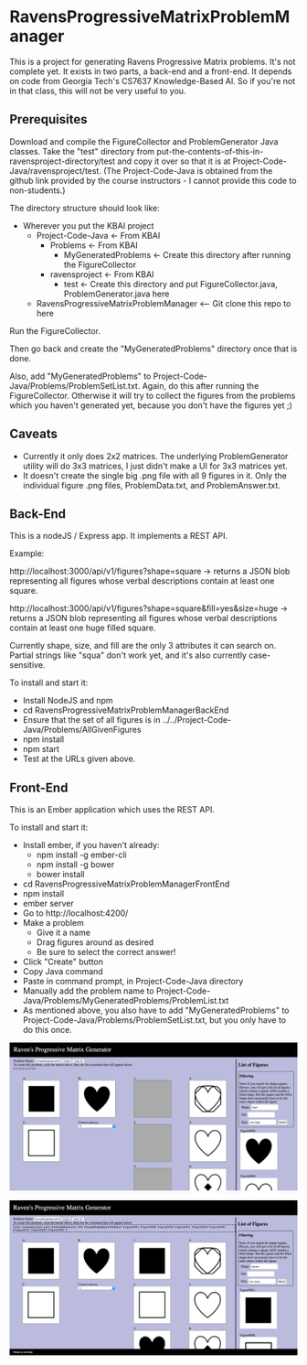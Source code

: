 # RavensProgressiveMatrixProblemManager

This is a project for generating Ravens Progressive Matrix problems.
It's not complete yet.
It exists in two parts, a back-end and a front-end.
It depends on code from Georgia Tech's CS7637 Knowledge-Based AI. So if you're not in that class, this will not be very useful to you.

## Prerequisites
Download and compile the FigureCollector and ProblemGenerator Java classes. Take the "test" directory from put-the-contents-of-this-in-ravensproject-directory/test and copy it over so that it is at Project-Code-Java/ravensproject/test. (The Project-Code-Java is obtained from the github link provided by the course instructors - I cannot provide this code to non-students.)

The directory structure should look like:
* Wherever you put the KBAI project
  * Project-Code-Java <- From KBAI
    * Problems <- From KBAI
      * MyGeneratedProblems <- Create this directory after running the FigureCollector
    * ravensproject <- From KBAI
      * test <- Create this directory and put FigureCollector.java, ProblemGenerator.java here
  * RavensProgressiveMatrixProblemManager <-- Git clone this repo to here

Run the FigureCollector.

Then go back and create the "MyGeneratedProblems" directory once that is done.

Also, add "MyGeneratedProblems" to Project-Code-Java/Problems/ProblemSetList.txt. Again, do this after running the FigureCollector. Otherwise it will try to collect the figures from the problems which you haven't generated yet, because you don't have the figures yet ;)

## Caveats
* Currently it only does 2x2 matrices. The underlying ProblemGenerator utility will do 3x3 matrices, I just didn't make a UI for 3x3 matrices yet.
* It doesn't create the single big .png file with all 9 figures in it. Only the individual figure .png files, ProblemData.txt, and ProblemAnswer.txt.

## Back-End
This is a nodeJS / Express app. It implements a REST API.

Example:

http://localhost:3000/api/v1/figures?shape=square -> returns a JSON blob representing all figures whose verbal descriptions contain at least one square.

http://localhost:3000/api/v1/figures?shape=square&fill=yes&size=huge -> returns a JSON blob representing all figures whose verbal descriptions contain at least one huge filled square.

Currently shape, size, and fill are the only 3 attributes it can search on. Partial strings like "squa" don't work yet, and it's also currently case-sensitive.

To install and start it:
* Install NodeJS and npm
* cd RavensProgressiveMatrixProblemManagerBackEnd
* Ensure that the set of all figures is in ../../Project-Code-Java/Problems/AllGivenFigures
* npm install
* npm start
* Test at the URLs given above.

## Front-End
This is an Ember application which uses the REST API.

To install and start it:
* Install ember, if you haven't already:
  * npm install -g ember-cli
  * npm install -g bower
  * bower install
* cd RavensProgressiveMatrixProblemManagerFrontEnd
* npm install
* ember server
* Go to http://localhost:4200/
* Make a problem
  * Give it a name
  * Drag figures around as desired
  * Be sure to select the correct answer!
* Click "Create" button
* Copy Java command
* Paste in command prompt, in Project-Code-Java directory
* Manually add the problem name to Project-Code-Java/Problems/MyGeneratedProblems/ProblemList.txt
* As mentioned above, you also have to add "MyGeneratedProblems" to Project-Code-Java/Problems/ProblemSetList.txt, but you only have to do this once.

![screenshot](https://raw.githubusercontent.com/jonkeller/RavensProgressiveMatrixProblemManager/master/img/Screen%20Shot%202016-06-05%20at%209.22.54%20AM.png?token=ACV2Bx1aVPlPgrXLKf1TsNs4VVjbDZXRks5XXXLXwA%3D%3D)

![screenshot](https://raw.githubusercontent.com/jonkeller/RavensProgressiveMatrixProblemManager/master/img/Screen%20Shot%202016-06-05%20at%209.24.24%20AM.png?token=ACV2BzC2T7pEpLS7dMQQcvtzLsZW2TyGks5XXXMIwA%3D%3D)
